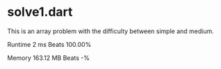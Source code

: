 # solve1.dart

This is an array problem with the difficulty between simple and medium.

Runtime 2 ms Beats 100.00%

Memory 163.12 MB Beats -%
